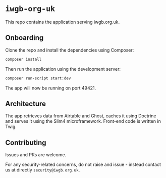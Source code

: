 # `iwgb-org-uk`
This repo contains the application serving iwgb.org.uk.

## Onboarding
Clone the repo and install the dependencies using Composer:
```bash
composer install
```

Then run the application using the development server:
```bash
composer run-script start:dev
```

The app will now be running on port 49421.

## Architecture
The app retrieves data from Airtable and Ghost, caches it using Doctrine and serves it using the Slim4 microframework. Front-end code is written in Twig.

## Contributing
Issues and PRs are welcome.

For any security-related concerns, do not raise and issue - instead contact us at directly `security@iwgb.org.uk`.
